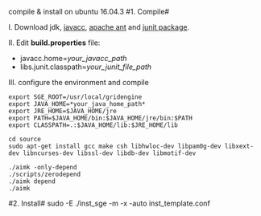 compile & install on ubuntu 16.04.3
#1. Compile#

I. Download jdk, [javacc](https://javacc.org/downloads/javacc-6.0.zip "javacc"), [apache ant](http://www-us.apache.org/dist/ant/binaries/apache-ant-1.10.1-bin.tar.gz "apache ant") and [junit package](http://repo1.maven.org/maven2/org/junit/ "junit package").


II. Edit **build.properties** file:

 - javacc.home=*your_javacc_path*
 - libs.junit.classpath=*your_junit_file_path*

III. configure the environment and compile

    export SGE_ROOT=/usr/local/gridengine
    export JAVA_HOME=*your_java_home_path*
    export JRE_HOME=$JAVA_HOME/jre
    export PATH=$JAVA_HOME/bin:$JAVA_HOME/jre/bin:$PATH
    export CLASSPATH=.:$JAVA_HOME/lib:$JRE_HOME/lib
    
    cd source
    sudo apt-get install gcc make csh libhwloc-dev libpam0g-dev libxext-dev libncurses-dev libssl-dev libdb-dev libmotif-dev
    
    ./aimk -only-depend
    ./scripts/zerodepend
    ./aimk depend
    ./aimk
	

#2. Install#
    sudo -E ./inst_sge -m -x -auto inst_template.conf
